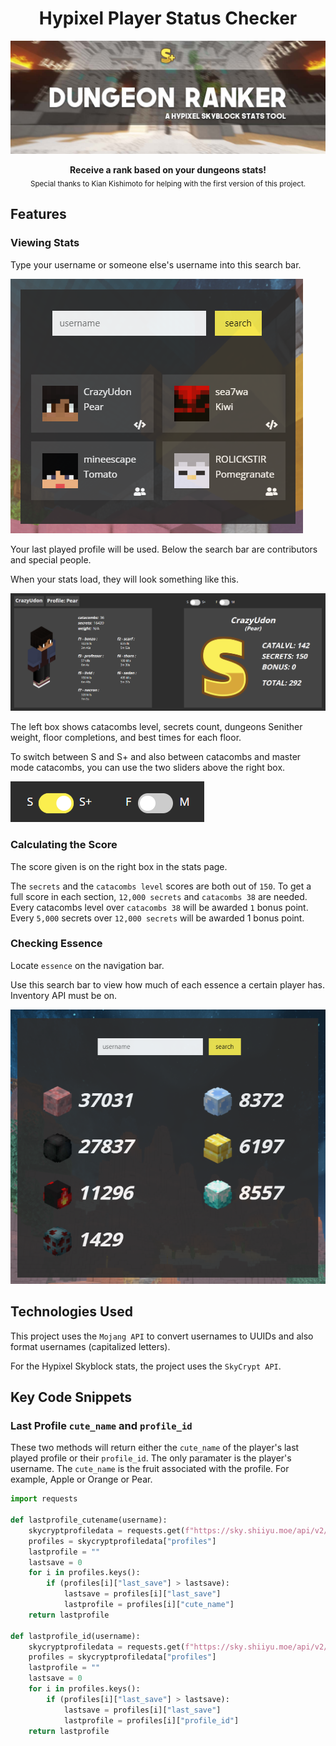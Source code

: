 <h1 align="center">Hypixel Player Status Checker</h1>

<div align="center">
  <img src="https://github.com/kevin-dough/dungeon-ranker/blob/9a5beb1f0dfa27552e343ac33300a2b7ebaf242c/static/images/banner.jpg">
  <p align="center">
	  <b>Receive a rank based on your dungeons stats!</b> <br>
	  <sub>Special thanks to Kian Kishimoto for helping with the first version of this project.</sub>
  </p>
</div>

## Features

### Viewing Stats
Type your username or someone else's username into this search bar.

<img src="https://github.com/kevin-dough/dungeon-ranker/blob/30273e84b03892d7c14d064dd8bb80f3fad8802d/static/images/search_box.png">

Your last played profile will be used. Below the search bar are contributors and special people.

When your stats load, they will look something like this.

<img src="https://github.com/kevin-dough/dungeon-ranker/blob/30273e84b03892d7c14d064dd8bb80f3fad8802d/static/images/sample_stats.png">

The left box shows catacombs level, secrets count, dungeons Senither weight, floor completions, and best times for each floor.

To switch between S and S+ and also between catacombs and master mode catacombs, you can use the two sliders above the right box.

<img src="https://github.com/kevin-dough/dungeon-ranker/blob/30273e84b03892d7c14d064dd8bb80f3fad8802d/static/images/switching_modes.png">

### Calculating the Score
The score given is on the right box in the stats page.

The `secrets` and the `catacombs level` scores are both out of `150`. To get a full score in each section, `12,000 secrets` and `catacombs 38` are needed. Every catacombs level over `catacombs 38` will be awarded `1` bonus point. Every `5,000` secrets over `12,000 secrets` will be awarded 1 bonus point.

### Checking Essence
Locate `essence` on the navigation bar.

Use this search bar to view how much of each essence a certain player has. Inventory API must be on.

<img src="https://github.com/kevin-dough/dungeon-ranker/blob/30273e84b03892d7c14d064dd8bb80f3fad8802d/static/images/essence.png">

## Technologies Used

This project uses the `Mojang API` to convert usernames to UUIDs and also format usernames (capitalized letters).

For the Hypixel Skyblock stats, the project uses the `SkyCrypt API`.

## Key Code Snippets

### Last Profile `cute_name` and `profile_id`

These two methods will return either the `cute_name` of the player's last played profile or their `profile_id`. The only paramater is the player's username. The `cute_name` is the fruit associated with the profile. For example, Apple or Orange or Pear.

```python
import requests

def lastprofile_cutename(username):
    skycryptprofiledata = requests.get(f"https://sky.shiiyu.moe/api/v2/profile/{username}").json()
    profiles = skycryptprofiledata["profiles"]
    lastprofile = ""
    lastsave = 0
    for i in profiles.keys():
        if (profiles[i]["last_save"] > lastsave):
            lastsave = profiles[i]["last_save"]
            lastprofile = profiles[i]["cute_name"]
    return lastprofile

def lastprofile_id(username):
    skycryptprofiledata = requests.get(f"https://sky.shiiyu.moe/api/v2/profile/{username}").json()
    profiles = skycryptprofiledata["profiles"]
    lastprofile = ""
    lastsave = 0
    for i in profiles.keys():
        if (profiles[i]["last_save"] > lastsave):
            lastsave = profiles[i]["last_save"]
            lastprofile = profiles[i]["profile_id"]
    return lastprofile
```
